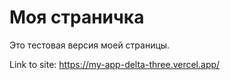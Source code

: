 # Моя страничка

Это тестовая версия моей страницы.

Link to site: https://my-app-delta-three.vercel.app/
